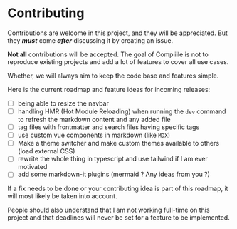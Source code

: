 # Contributing

Contributions are welcome in this project, and they will be appreciated. But they ***must*** come ***after*** discussing it by creating an issue.

**Not all** contributions will be accepted. The goal of Compiiile is not to reproduce existing projects and add a lot of features to cover all use cases. 

Whether, we will always aim to keep the code base and features simple.

Here is the current roadmap and feature ideas for incoming releases:
- [ ] being able to resize the navbar
- [ ] handling HMR (Hot Module Reloading) when running the `dev` command to refresh the markdown content and any added file
- [ ] tag files with frontmatter and search files having specific tags
- [ ] use custom vue components in markdown (like `MDX`)
- [ ] Make a theme switcher and make custom themes available to others (load external CSS)
- [ ] rewrite the whole thing in typescript and use tailwind if I am ever motivated
- [ ] add some markdown-it plugins (mermaid ? Any ideas from you ?)

If a fix needs to be done or your contributing idea is part of this roadmap, it will most likely be taken into account.

People should also understand that I am not working full-time on this project and that deadlines will never be set for a feature to be implemented.
